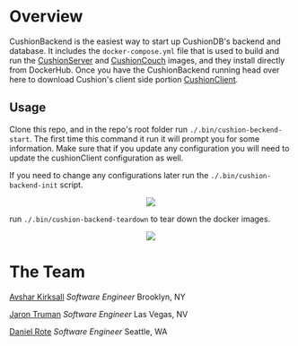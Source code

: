 # Overview

CushionBackend is the easiest way to start up CushionDB's backend and database. It includes the `docker-compose.yml` file that is used to build and run the [CushionServer](https://github.com/CushionDB/CushionServer) and [CushionCouch](https://github.com/CushionDB/CushionCouchDocker) images, and they install directly from DockerHub. Once you have the CushionBackend running head over here to download Cushion's client side portion  [CushionClient](https://github.com/CushionDB/CushionClient).

## Usage

Clone this repo, and in the repo's root folder run `./.bin/cushion-beckend-start`. The first time this command it run it will prompt you for some information. Make sure that if you update any configuration you will need to update the cushionClient configuration as well.

If you need to change any configurations later run the `./.bin/cushion-backend-init` script.

<p align="center"><img src="https://cushiondb.github.io/img/cushion-backend-init.gif"></p>

run `./.bin/cushion-backend-teardown` to tear down the docker images.

<p align="center"><img src="https://cushiondb.github.io/img/cushion-backend-start.gif"></p>

# The Team

[Avshar Kirksall]() *Software Engineer* Brooklyn, NY

[Jaron Truman]() *Software Engineer* Las Vegas, NV

[Daniel Rote]() *Software Engineer* Seattle, WA
